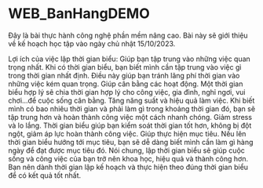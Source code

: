 # WEB_BanHangDEMO
Đây là bài thực hành công nghệ phần mềm nâng cao. Bài này sẽ giới thiệu về kế hoạch học tập vào ngày chủ nhật 15/10/2023.

Lợi ích của việc lập thời gian biểu: Giúp bạn tập trung vào những việc quan trọng nhất. Khi có thời gian biểu, bạn biết mình cần tập trung vào việc gì trong thời gian nhất định. Điều này giúp bạn tránh lãng phí thời gian vào những việc kém quan trọng. Giúp cân bằng các hoạt động. Một thời gian biểu hợp lý sẽ chia thời gian hợp lý cho công việc, gia đình, nghỉ ngơi, vui chơi...để cuộc sống cân bằng. Tăng năng suất và hiệu quả làm việc. Khi biết mình có bao nhiêu thời gian và phải làm gì trong khoảng thời gian đó, bạn sẽ tập trung hơn và hoàn thành công việc một cách nhanh chóng. Giảm stress và lo lắng. Thời gian biểu giúp bạn kiểm soát thời gian tốt hơn, không bị đột ngột, giảm áp lực hoàn thành công việc. Giúp thực hiện mục tiêu. Nếu lên thời gian biểu hướng tới mục tiêu, bạn sẽ dễ dàng biết mình cần làm gì hàng ngày để đạt được mục tiêu đó. Nói chung, lập thời gian biểu sẽ giúp cuộc sống và công việc của bạn trở nên khoa học, hiệu quả và thành công hơn. Bạn nên dành thời gian lập kế hoạch và thực hiện theo đúng thời gian biểu để có kết quả tốt nhất.
